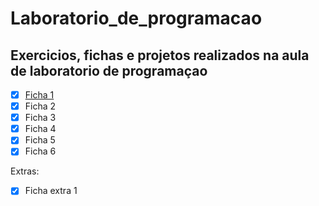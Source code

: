 # Laboratorio_de_programacao

## Exercicios, fichas e projetos realizados na aula de laboratorio de programaçao 

- [x] [Ficha 1](https://github.com/JuanFernandes99/Laboratorio-programacao/tree/main/Fichas/Ficha1)
- [x] Ficha 2
- [x] Ficha 3
- [x] Ficha 4 
- [x] Ficha 5 
- [x] Ficha 6

Extras:

- [x] Ficha extra 1 
